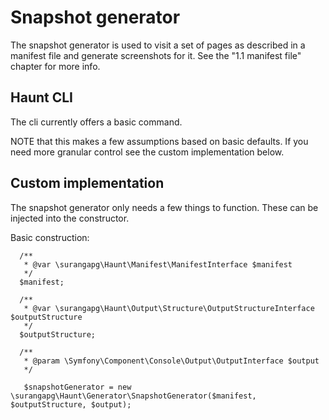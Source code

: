 # Snapshot generator

The snapshot generator is used to visit a set of pages as described in a 
manifest file and generate screenshots for it. 
See the "1.1 manifest file" chapter for more info. 

## Haunt CLI 

The cli currently offers a basic command. 

NOTE that this makes a few assumptions based on basic defaults. 
If you need more granular control see the custom implementation
below. 

## Custom implementation

The snapshot generator only needs a few things to function. These 
can be injected into the constructor. 

Basic construction: 
``` 
  /**
   * @var \surangapg\Haunt\Manifest\ManifestInterface $manifest
   */
  $manifest;

  /**
   * @var \surangapg\Haunt\Output\Structure\OutputStructureInterface $outputStructure
   */
  $outputStructure;
  
  /**
   * @param \Symfony\Component\Console\Output\OutputInterface $output
   */

   $snapshotGenerator = new \surangapg\Haunt\Generator\SnapshotGenerator($manifest, $outputStructure, $output);
``` 
